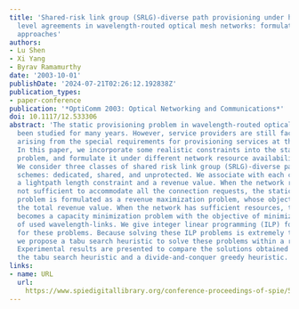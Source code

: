 ```yaml
---
title: 'Shared-risk link group (SRLG)-diverse path provisioning under hybrid service
  level agreements in wavelength-routed optical mesh networks: formulation and solution
  approaches'
authors:
- Lu Shen
- Xi Yang
- Byrav Ramamurthy
date: '2003-10-01'
publishDate: '2024-07-21T02:26:12.192838Z'
publication_types:
- paper-conference
publication: '*OptiComm 2003: Optical Networking and Communications*'
doi: 10.1117/12.533306
abstract: 'The static provisioning problem in wavelength-routed optical networks has
  been studied for many years. However, service providers are still facing the challenges
  arising from the special requirements for provisioning services at the optical layer.
  In this paper, we incorporate some realistic constraints into the static provisioning
  problem, and formulate it under different network resource availability conditions.
  We consider three classes of shared risk link group (SRLG)-diverse path protection
  schemes: dedicated, shared, and unprotected. We associate with each connection request
  a lightpath length constraint and a revenue value. When the network resources are
  not sufficient to accommodate all the connection requests, the static provisioning
  problem is formulated as a revenue maximization problem, whose objective is maximizing
  the total revenue value. When the network has sufficient resources, the problem
  becomes a capacity minimization problem with the objective of minimizing the number
  of used wavelength-links. We give integer linear programming (ILP) formulations
  for these problems. Because solving these ILP problems is extremely time consuming,
  we propose a tabu search heuristic to solve these problems within a reasonable time.
  Experimental results are presented to compare the solutions obtained by an ILP solver,
  the tabu search heuristic and a divide-and-conquer greedy heuristic.'
links:
- name: URL
  url: 
    https://www.spiedigitallibrary.org/conference-proceedings-of-spie/5285/0000/Shared-risk-link-group-SRLG-diverse-path-provisioning-under-hybrid/10.1117/12.533306.full
---
```


